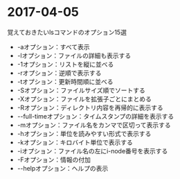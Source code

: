 # 2017-04-05
 覚えておきたいlsコマンドのオプション15選
* -aオプション：すべて表示
* -lオプション：ファイルの詳細も表示する
* -1オプション：リストを縦に並べる
* -rオプション：逆順で表示する
* -tオプション：更新時間順に並べる
* -Sオプション：ファイルサイズ順でソートする
* -Xオプション：ファイルを拡張子ごとにまとめる
* -Rオプション：ディレクトリ内容を再帰的に表示する
* --full-timeオプション：タイムスタンプの詳細を表示する
* -mオプション：ファイル名をカンマで区切って表示する
* -hオプション：単位を読みやすい形式で表示する
* -kオプション：キロバイト単位で表示する
* -iオプション：ファイル名の左にi-node番号を表示する
* -Fオプション：情報の付加
* --helpオプション：ヘルプの表示
